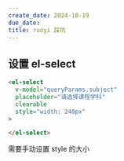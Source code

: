 ```yaml
---
create_date: 2024-10-19
due_date: 
title: ruoyi 踩坑
---
```


## 设置 el-select

```html
<el-select
  v-model="queryParams.subject"
  placeholder="请选择课程学科"
  clearable
  style="width: 240px"
>

</el-select>
```

需要手动设置 style 的大小
